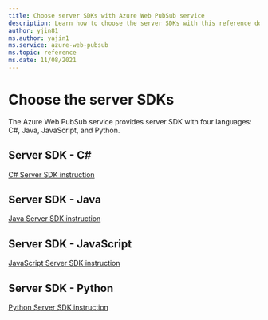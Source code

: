 ```yaml
---
title: Choose server SDKs with Azure Web PubSub service
description: Learn how to choose the server SDKs with this reference doc
author: yjin81
ms.author: yajin1
ms.service: azure-web-pubsub
ms.topic: reference 
ms.date: 11/08/2021
---
```


# Choose the server SDKs

The Azure Web PubSub service provides server SDK with four languages: C#, Java, JavaScript, and Python. 

## Server SDK - C#

[C# Server SDK instruction](reference-server-sdk-csharp.md)

## Server SDK - Java

[Java Server SDK instruction](reference-server-sdk-java.md)

## Server SDK - JavaScript

[JavaScript Server SDK instruction](reference-server-sdk-js.md)

## Server SDK - Python

[Python Server SDK instruction](reference-server-sdk-python.md)
